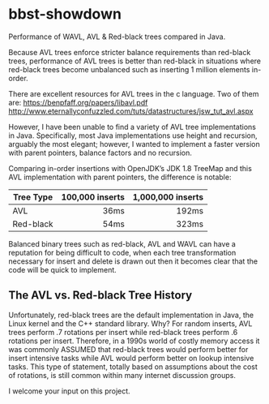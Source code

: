 # bbst-showdown
Performance of WAVL, AVL &amp; Red-black trees compared in Java.

Because AVL trees enforce stricter balance requirements than red-black trees, performance of AVL trees is better than red-black in situations where 
red-black trees become unbalanced such as inserting 1 million elements in-order.

There are excellent resources for AVL trees in the c language.  Two of them are:
https://benpfaff.org/papers/libavl.pdf
http://www.eternallyconfuzzled.com/tuts/datastructures/jsw_tut_avl.aspx

However, I have been unable to find a variety of AVL tree implementations in Java.
Specifically, most Java implementations use height and recursion, arguably the most elegant; 
however, I wanted to implement a faster version with parent pointers, balance factors and no recursion.

Comparing in-order insertions with OpenJDK’s JDK 1.8 TreeMap and this AVL implementation with parent pointers, the difference is notable:

| Tree Type  | 100,000 inserts | 1,000,000 inserts |
| --- | ---: | ---:|
| AVL  | 36ms  | 192ms |
| Red-black  | 54ms  | 323ms |

Balanced binary trees such as red-black, AVL and WAVL can have a reputation for being difficult to code, 
when each tree transformation necessary for insert and delete is
drawn out then it becomes clear that the code will be quick to implement.

## The AVL vs. Red-black Tree History

Unfortunately, red-black trees are the default implementation in Java, the Linux kernel and the C++ standard library.  Why? For random inserts, 
AVL trees perform .7 rotations per insert while red-black trees perform .6 rotations per insert.  Therefore, in a 1990s world of costly memory
access it was commonly ASSUMED that red-black trees would perform better for insert intensive tasks while AVL would perform better on lookup intensive
tasks. This type of statement, totally based on assumptions about the cost of rotations, is still common within many internet discussion groups.

I welcome your input on this project.